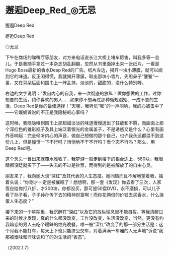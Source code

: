 # 邂逅Deep_Red_◎无忌

邂逅Deep Red

邂逅Deep Red

◎无忌

下午在商场的咖啡厅等朋友，对方来电话说长江大桥上堵车厉害，叫我多等一会儿。于是我随手拿过一本杂志胡乱翻翻，忽然从书里面掉出来一张纸片，一看是Hugo Boss最新的香水Deep Red的广告。纸片左边，揭开一块小薄膜，就可以闻到它的味道。反正闲得慌，我就揭开薄膜，取出那块小香片，先用鼻子“饕餮”一番，又在耳朵后面和围巾上一阵乱抹，淡淡的，甜甜的，没什么特别呀。

右边的文字说明：“发自内心的自我，来一次彻底的放纵！做你想做的工作，过你想要的生活，约你喜欢的男人……如果你不想再过那种循规蹈矩、一成不变的生活，Deep Red是你的最佳选择！”天哪，我听见“嘭”的一声闷响，我的心被击中了——它娓娓诉说的不正是我隐秘的心事吗？

这时候，我隐隐嗅到围巾上那甜甜淡淡的味道慢慢透出了狂放和不羁，而画面上那个深红色的锥形瓶子及其上端泛着银光的金属盖子，不是诱惑又是什么？心里有画外音响起：完全倾听内心的声音，做自己想做的那个自己，也许我永远都混不到这份儿上，但是憧憬一下不行吗？悄悄地不干不行吗？表个态不行吗？那么，用Deep Red吧。

这个念头一冒出来就覆水难收了，我梦游一般走到楼下的柜台边上，580块，我眼睛都没眨就买下了——失去的不过是钞票，而得到的是被解放了的自由心灵。

朋友来了，我向她大谈“深红”及其代表的人生态度。她同情而且不解地望着我，摇着头说：“你刚才一定是被催眠了！想想啊，那一套《发现》你去看了三次，人家答应给你打八折，才300块，你都没买，那可是50盘DVD，永不磨损，可以儿子看了孙子看，子子孙孙传下去的精神财富啊！而你花两倍的价钱去买香水，什么操蛋人生态度？”

接下来的一个星期里，我沉醉在“深红”以及它的放纵理念里不能自拔。等我清醒过来的时候才发现，真的什么都没改变，工作没改变，生活没改变，当然，更没有约我暗恋的男人去吃个暧昧的烛光晚餐。唯一被“深红”改变了的那一部分生活是：这个月我不能打车，每天上下班只能挤公交车，对着满满一车厢的人无声地“诉说”我那被烟味和汗味调和了的对生活的“表态”。

（2002.1.7）